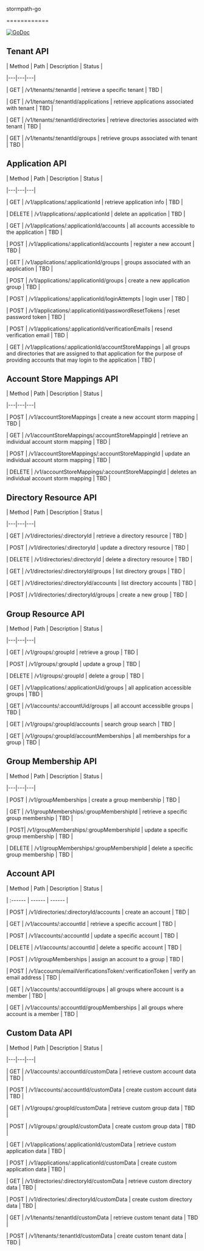 stormpath-go

============



[![GoDoc](https://godoc.org/github.com/savaki/stormpath-go?status.svg)](https://godoc.org/github.com/savaki/stormpath-go)



## Tenant API



| Method | Path | Description | Status |

|---|---|---|

| GET | /v1/tenants/:tenantId | retrieve a specific tenant | TBD |

| GET | /v1/tenants/:tenantId/applications | retrieve applications associated with tenant | TBD |

| GET | /v1/tenants/:tenantId/directories | retrieve directories associated with tenant | TBD |

| GET | /v1/tenants/:tenantId/groups | retrieve groups associated with tenant | TBD |



## Application API



| Method | Path | Description | Status |

|---|---|---|

| GET | /v1/applications/:applicationId | retrieve application info | TBD |

| DELETE | /v1/applications/:applicationId | delete an application | TBD |

| GET | /v1/applications/:applicationId/accounts | all accounts accessible to the application | TBD |

| POST | /v1/applications/:applicationId/accounts | register a new account | TBD |

| GET | /v1/applications/:applicationId/groups | groups associated with an application | TBD |

| POST | /v1/applications/:applicationId/groups | create a new application group | TBD |

| POST | /v1/applications/:applicationId/loginAttempts | login user | TBD |

| POST | /v1/applications/:applicationId/passwordResetTokens | reset password token | TBD | 

| POST | /v1/applications/:applicationId/verificationEmails | resend verification email | TBD |

| GET | /v1/applications/:applicationId/accountStoreMappings | all groups and directories that are assigned to that application for the purpose of providing accounts that may login to the application | TBD |



## Account Store Mappings API



| Method | Path | Description | Status |

|---|---|---|

| POST | /v1/accountStoreMappings | create a new account storm mapping | TBD |

| GET | /v1/accountStoreMappings/:accountStoreMappingId | retrieve an individual account storm mapping | TBD |

| POST | /v1/accountStoreMappings/:accountStoreMappingId | update an individual account storm mapping | TBD |

| DELETE | /v1/accountStoreMappings/:accountStoreMappingId | deletes an individual account storm mapping | TBD |



## Directory Resource API



| Method | Path | Description | Status |

|---|---|---|

| GET | /v1/directories/:directoryId | retrieve a directory resource | TBD | 

| POST | /v1/directories/:directoryId | update a directory resource | TBD | 

| DELETE | /v1/directories/:directoryId | delete a directory resource | TBD | 

| GET | /v1/directories/:directoryId/groups | list directory groups | TBD |

| GET | /v1/directories/:directoryId/accounts | list directory accounts | TBD | 

| POST | /v1/directories/:directoryId/groups | create a new group | TBD |



## Group Resource API



| Method | Path | Description | Status |

|---|---|---|

| GET | /v1/groups/:groupId | retrieve a group | TBD |

| POST | /v1/groups/:groupId | update a group | TBD |

| DELETE | /v1/groups/:groupId | delete a group | TBD |

| GET | /v1/applications/:applicationUid/groups | all application accessible groups | TBD |

| GET | /v1/accounts/:accountUid/groups | all account accessiblle groups | TBD | 

| GET | /v1/groups/:groupId/accounts | search group search | TBD |

| GET | /v1/groups/:groupId/accountMemberships | all memberships for a group | TBD |



## Group Membership API



| Method | Path | Description | Status |

|---|---|---|

| POST | /v1/groupMemberships | create a group membership | TBD |

| GET | /v1/groupMemberships/:groupMembershipId | retrieve a specific group membership | TBD |

| POST| /v1/groupMemberships/:groupMembershipId | update a specific group membership | TBD |

| DELETE | /v1/groupMemberships/:groupMembershipId | delete a specific group membership | TBD |



## Account API



| Method | Path | Description | Status |

| :------ | ------ | ------ |

| POST | /v1/directories/:directoryId/accounts | create an account | TBD |

| GET | /v1/accounts/:accountId | retrieve a specific account | TBD |

| POST | /v1/accounts/:accountId | update a specific account | TBD |

| DELETE | /v1/accounts/:accountId | delete a specific account | TBD |

| POST | /v1/groupMemberships | assign an account to a group | TBD | 

| POST | /v1/accounts/emailVerificationsToken/:verificationToken | verify an email address | TBD |

| GET | /v1/accounts/:accountId/groups | all groups where account is a member | TBD |

| GET | /v1/accounts/:accountId/groupMemberships | all groups where account is a member | TBD |



## Custom Data API



| Method | Path | Description | Status |

|---|---|---|

| GET | /v1/accounts/:accountId/customData | retrieve custom account data | TBD |

| POST | /v1/accounts/:accountId/customData | create custom account data | TBD |

| GET | /v1/groups/:groupId/customData | retrieve custom group data | TBD |

| POST | /v1/groups/:groupId/customData | create custom group data | TBD |

| GET | /v1/applications/:applicationId/customData | retrieve custom application data | TBD |

| POST | /v1/applications/:applicationId/customData | create custom application data | TBD |

| GET | /v1/directories/:directoryId/customData | retrieve custom directory data | TBD |

| POST | /v1/directories/:directoryId/customData | create custom directory data | TBD |

| GET | /v1/tenants/:tenantId/customData | retrieve custom tenant data | TBD |

| POST | /v1/tenants/:tenantId/customData | create custom tenant data | TBD |







